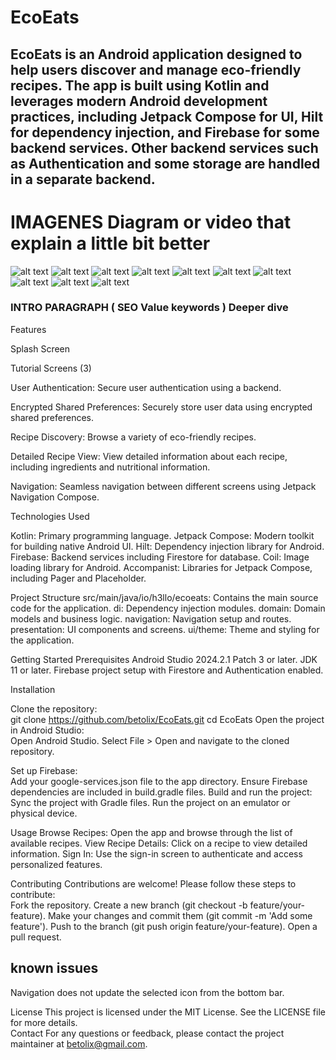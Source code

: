 # EcoEats

## EcoEats is an Android application designed to help users discover and manage eco-friendly recipes. The app is built using Kotlin and leverages modern Android development practices, including Jetpack Compose for UI, Hilt for dependency injection, and Firebase for some backend services. Other backend services such as Authentication and some storage are handled in a separate backend.

# IMAGENES Diagram or video that explain a little bit better

![alt text](https://github.com/betolix/EcoEats/blob/main/images/001.png?raw=true)
![alt text](https://github.com/betolix/EcoEats/blob/main/images/002.png?raw=true)
![alt text](https://github.com/betolix/EcoEats/blob/main/images/003.png?raw=true)
![alt text](https://github.com/betolix/EcoEats/blob/main/images/004.png?raw=true)
![alt text](https://github.com/betolix/EcoEats/blob/main/images/005.png?raw=true)
![alt text](https://github.com/betolix/EcoEats/blob/main/images/006.png?raw=true)
![alt text](https://github.com/betolix/EcoEats/blob/main/images/007.png?raw=true)
![alt text](https://github.com/betolix/EcoEats/blob/main/images/008.png?raw=true)
![alt text](https://github.com/betolix/EcoEats/blob/main/images/010.png?raw=true)
![alt text](https://github.com/betolix/EcoEats/blob/main/images/011.png?raw=true)


### INTRO PARAGRAPH ( SEO Value keywords ) Deeper dive

Features

Splash Screen

Tutorial Screens (3)

User Authentication: Secure user authentication using a backend.

Encrypted Shared Preferences: Securely store user data using encrypted shared preferences.

Recipe Discovery: Browse a variety of eco-friendly recipes.

Detailed Recipe View: View detailed information about each recipe, including ingredients and nutritional information.


Navigation: Seamless navigation between different screens using Jetpack Navigation Compose.

Technologies Used

Kotlin: Primary programming language.
Jetpack Compose: Modern toolkit for building native Android UI.
Hilt: Dependency injection library for Android.
Firebase: Backend services including Firestore for database.
Coil: Image loading library for Android.
Accompanist: Libraries for Jetpack Compose, including Pager and Placeholder.

Project Structure
src/main/java/io/h3llo/ecoeats: Contains the main source code for the application.
di: Dependency injection modules.
domain: Domain models and business logic.
navigation: Navigation setup and routes.
presentation: UI components and screens.
ui/theme: Theme and styling for the application.

Getting Started
Prerequisites
Android Studio 2024.2.1 Patch 3 or later.
JDK 11 or later.
Firebase project setup with Firestore and Authentication enabled.

Installation

Clone the repository:  
git clone https://github.com/betolix/EcoEats.git
cd EcoEats
Open the project in Android Studio:  
Open Android Studio.
Select File > Open and navigate to the cloned repository.

Set up Firebase:  
Add your google-services.json file to the app directory.
Ensure Firebase dependencies are included in build.gradle files.
Build and run the project:  
Sync the project with Gradle files.
Run the project on an emulator or physical device.

Usage
Browse Recipes: Open the app and browse through the list of available recipes.
View Recipe Details: Click on a recipe to view detailed information.
Sign In: Use the sign-in screen to authenticate and access personalized features.

Contributing
Contributions are welcome! Please follow these steps to contribute:  
Fork the repository.
Create a new branch (git checkout -b feature/your-feature).
Make your changes and commit them (git commit -m 'Add some feature').
Push to the branch (git push origin feature/your-feature).
Open a pull request.

## known issues

Navigation does not update the selected icon from the bottom bar.

License
This project is licensed under the MIT License. See the LICENSE file for more details.  
Contact
For any questions or feedback, please contact the project maintainer at betolix@gmail.com.  
